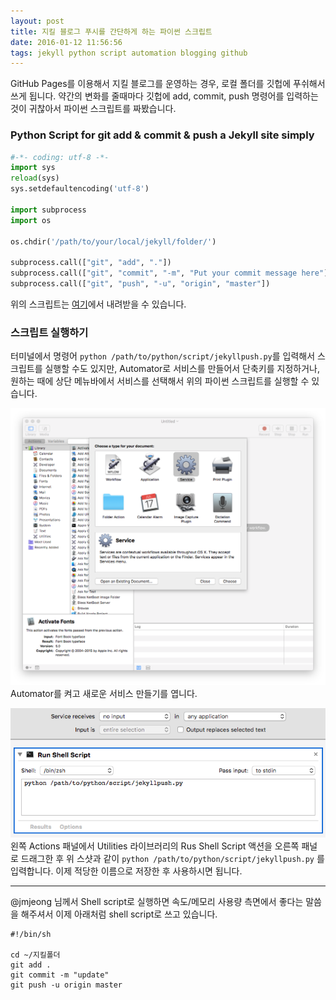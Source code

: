 ```yaml
---
layout: post
title: 지킬 블로그 푸시를 간단하게 하는 파이썬 스크립트
date: 2016-01-12 11:56:56
tags: jekyll python script automation blogging github
---
```

GitHub Pages를 이용해서 지킬 블로그를 운영하는 경우, 로컬 폴더를 깃헙에 푸쉬해서 쓰게 됩니다. 약간의 변화를 줄때마다 깃헙에 add, commit, push 명령어를 입력하는 것이 귀찮아서 파이썬 스크립트를 짜봤습니다.

### Python Script for git add & commit & push a Jekyll site simply

``` python
#-*- coding: utf-8 -*-
import sys
reload(sys)
sys.setdefaultencoding('utf-8')

import subprocess
import os

os.chdir('/path/to/your/local/jekyll/folder/')

subprocess.call(["git", "add", "."])
subprocess.call(["git", "commit", "-m", "Put your commit message here"])
subprocess.call(["git", "push", "-u", "origin", "master"])
```

위의 스크립트는 [여기](https://dl.dropboxusercontent.com/u/18183807/jekyllpush.zip)에서 내려받을 수 있습니다.

### 스크립트 실행하기

터미널에서 명령어 `python /path/to/python/script/jekyllpush.py`를 입력해서 스크립트를 실행할 수도 있지만, Automator로 서비스를 만들어서 단축키를 지정하거나, 원하는 때에 상단 메뉴바에서 서비스를 선택해서 위의 파이썬 스크립트를 실행할 수 있습니다. 

![](/images/ss_20160112_114854.jpg)
Automator를 켜고 새로운 서비스 만들기를 엽니다.

![](/images/ss_20160112_113023.jpg)
왼쪽 Actions 패널에서 Utilities 라이브러리의 Rus Shell Script 액션을 오른쪽 패널로 드래그한 후 위 스샷과 같이 `python /path/to/python/script/jekyllpush.py` 를 입력합니다. 이제 적당한 이름으로 저장한 후 사용하시면 됩니다.

---

@jmjeong 님께서 Shell script로 실행하면 속도/메모리 사용량 측면에서 좋다는 말씀을 해주셔서 이제 아래처럼 shell script로 쓰고 있습니다.

```
#!/bin/sh

cd ~/지킬폴더
git add .
git commit -m "update"
git push -u origin master
```